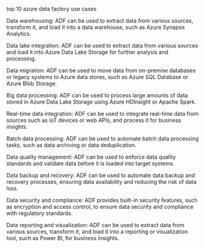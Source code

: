top 10 azure data factory use cases

Data warehousing: ADF can be used to extract data from various sources, transform it, and load it into a data warehouse, such as Azure Synapse Analytics.

Data lake integration: ADF can be used to extract data from various sources and load it into Azure Data Lake Storage for further analysis and processing.

Data migration: ADF can be used to move data from on-premise databases or legacy systems to Azure data stores, such as Azure SQL Database or Azure Blob Storage.

Big data processing: ADF can be used to process large amounts of data stored in Azure Data Lake Storage using Azure HDInsight or Apache Spark.

Real-time data integration: ADF can be used to integrate real-time data from sources such as IoT devices or web APIs, and process it for business insights.

Batch data processing: ADF can be used to automate batch data processing tasks, such as data archiving or data deduplication.

Data quality management: ADF can be used to enforce data quality standards and validate data before it is loaded into target systems.

Data backup and recovery: ADF can be used to automate data backup and recovery processes, ensuring data availability and reducing the risk of data loss.

Data security and compliance: ADF provides built-in security features, such as encryption and access control, to ensure data security and compliance with regulatory standards.

Data reporting and visualization: ADF can be used to extract data from various sources, transform it, and load it into a reporting or visualization tool, such as Power BI, for business insights.